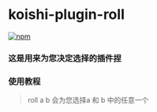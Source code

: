 # koishi-plugin-roll

[![npm](https://img.shields.io/npm/v/koishi-plugin-roll?style=flat-square)](https://www.npmjs.com/package/koishi-plugin-roll)

### 这是用来为您决定选择的插件捏
### 使用教程
> roll a b
> 会为您选择a 和 b 中的任意一个